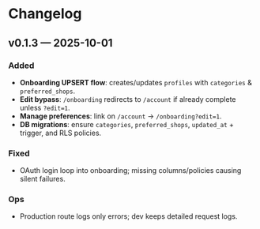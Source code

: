 # Changelog

## v0.1.3 — 2025-10-01
### Added
- **Onboarding UPSERT flow**: creates/updates `profiles` with `categories` & `preferred_shops`.
- **Edit bypass**: `/onboarding` redirects to `/account` if already complete unless `?edit=1`.
- **Manage preferences**: link on `/account` → `/onboarding?edit=1`.
- **DB migrations**: ensure `categories`, `preferred_shops`, `updated_at` + trigger, and RLS policies.

### Fixed
- OAuth login loop into onboarding; missing columns/policies causing silent failures.

### Ops
- Production route logs only errors; dev keeps detailed request logs.
